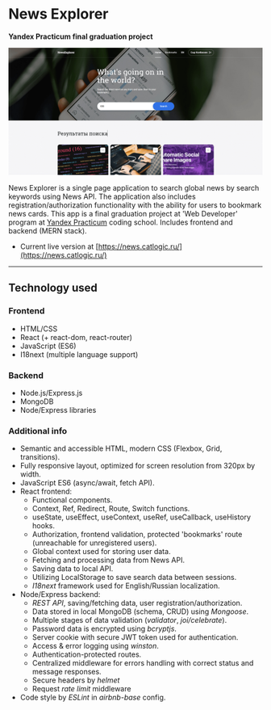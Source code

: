 # News Explorer
**Yandex Practicum final graduation project**

![News Explorer Preview](./gh_news.png)

News Explorer is a single page application to search global news by search keywords using News API. The application also includes registration/authorization functionality with the ability for users to bookmark news cards. This app is a final graduation project at 'Web Developer' program at [Yandex Practicum](https://practicum.yandex.com/) coding school. Includes frontend and backend (MERN stack).

* Current live version at [https://news.catlogic.ru/](https://news.catlogic.ru/)

---
## Technology used

### Frontend

* HTML/CSS
* React (+ react-dom, react-router)
* JavaScript (ES6)
* I18next (multiple language support)

### Backend
* Node.js/Express.js
* MongoDB
* Node/Express libraries

### Additional info
* Semantic and accessible HTML, modern CSS (Flexbox, Grid, transitions).
* Fully responsive layout, optimized for screen resolution from 320px by width.
* JavaScript ES6 (async/await, fetch API).
* React frontend:
  * Functional components.
  * Context, Ref, Redirect, Route, Switch functions.
  * useState, useEffect, useContext, useRef, useCallback, useHistory hooks.
  * Authorization, frontend validation, protected 'bookmarks' route (unreachable for unregistered users).
  * Global context used for storing user data.
  * Fetching and processing data from News API.
  * Saving data to local API.
  * Utilizing LocalStorage to save search data between sessions.
  * *I18next* framework used for English/Russian localization.
* Node/Express backend:
  * *REST API*, saving/fetching data, user registration/authorization.
  * Data stored in local MongoDB (schema, CRUD) using *Mongoose*.
  * Multiple stages of data validation (*validator*, *joi/celebrate*).
  * Password data is encrypted using *bcryptjs*.
  * Server cookie with secure JWT token used for authentication.
  * Access & error logging using *winston*.
  * Authentication-protected routes.
  * Centralized middleware for errors handling with correct status and message responses.
  * Secure headers by *helmet*
  * Request *rate limit* middleware
* Code style by *ESLint* in *airbnb-base* config.
